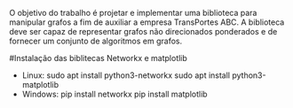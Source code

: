 O objetivo do trabalho é projetar e implementar uma biblioteca para manipular grafos
a fim de auxiliar a empresa TransPortes ABC. A biblioteca deve ser capaz de
representar grafos não direcionados ponderados e de fornecer um conjunto de algoritmos
em grafos.

#Instalação das biblitecas Networkx e matplotlib

- Linux:
    sudo apt install python3-networkx
    sudo apt install python3-matplotlib
- Windows:
    pip install networkx
    pip install matplotlib

